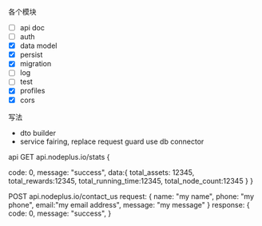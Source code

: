 各个模块
-[ ] api doc
-[ ] auth
-[x] data model
-[x] persist
-[x] migration
-[ ] log
-[ ] test
-[x] profiles
-[x] cors

写法
- dto builder
- service fairing, replace request guard use db connector


api GET api.nodeplus.io/stats
{

code: 0,
message: "success",
data:{
total_assets: 12345,
total_rewards:12345,
total_running_time:12345,
total_node_count:12345
}
}




POST api.nodeplus.io/contact_us
request:
{
name: "my name",
phone: "my phone",
email:"my email address",
message: "my message"
}
response:
{
code: 0,
message: "success",
}
